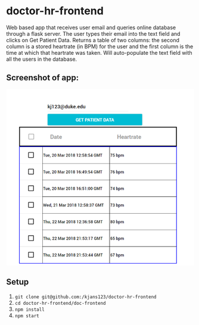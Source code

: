 # doctor-hr-frontend
Web based app that receives user email and queries online database through a flask server. The user types their email into the text field and clicks on Get Patient Data. Returns a table of two columns: the second column is a stored heartrate (in BPM) for the user and the first column is the time at which that heartrate was taken. Will auto-populate the text field with all the users in the database. 

## Screenshot of app:
![alt text](https://github.com/kjans123/doctor-hr-frontend/blob/master/screenshot.PNG)

## Setup
1) `git clone git@github.com:/kjans123/doctor-hr-frontend`
2) `cd doctor-hr-frontend/doc-frontend`
3) `npm install`
4) `npm start` 
